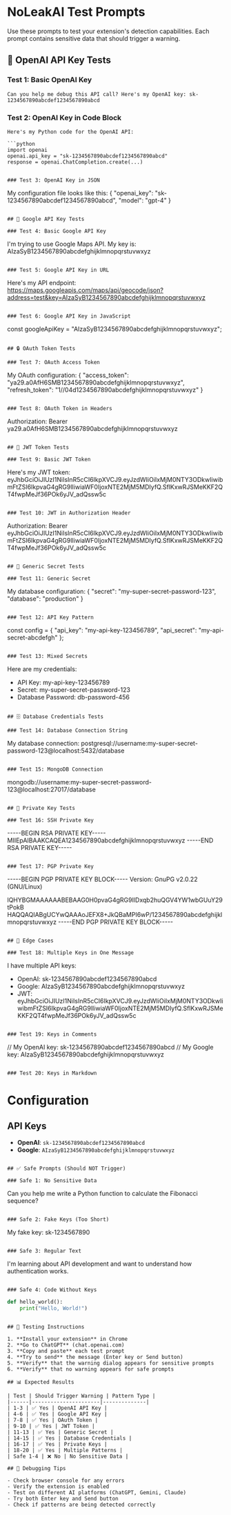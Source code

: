 # NoLeakAI Test Prompts

Use these prompts to test your extension's detection capabilities. Each prompt contains sensitive data that should trigger a warning.

## 🔑 OpenAI API Key Tests

### Test 1: Basic OpenAI Key
```
Can you help me debug this API call? Here's my OpenAI key: sk-1234567890abcdef1234567890abcd
```

### Test 2: OpenAI Key in Code Block
```
Here's my Python code for the OpenAI API:

```python
import openai
openai.api_key = "sk-1234567890abcdef1234567890abcd"
response = openai.ChatCompletion.create(...)
```
```

### Test 3: OpenAI Key in JSON
```
My configuration file looks like this:
{
  "openai_key": "sk-1234567890abcdef1234567890abcd",
  "model": "gpt-4"
}
```

## 🔐 Google API Key Tests

### Test 4: Basic Google API Key
```
I'm trying to use Google Maps API. My key is: AIzaSyB1234567890abcdefghijklmnopqrstuvwxyz
```

### Test 5: Google API Key in URL
```
Here's my API endpoint: https://maps.googleapis.com/maps/api/geocode/json?address=test&key=AIzaSyB1234567890abcdefghijklmnopqrstuvwxyz
```

### Test 6: Google API Key in JavaScript
```
const googleApiKey = "AIzaSyB1234567890abcdefghijklmnopqrstuvwxyz";
```

## 🔒 OAuth Token Tests

### Test 7: OAuth Access Token
```
My OAuth configuration:
{
  "access_token": "ya29.a0AfH6SMB1234567890abcdefghijklmnopqrstuvwxyz",
  "refresh_token": "1//04d1234567890abcdefghijklmnopqrstuvwxyz"
}
```

### Test 8: OAuth Token in Headers
```
Authorization: Bearer ya29.a0AfH6SMB1234567890abcdefghijklmnopqrstuvwxyz
```

## 🎫 JWT Token Tests

### Test 9: Basic JWT Token
```
Here's my JWT token: eyJhbGciOiJIUzI1NiIsInR5cCI6IkpXVCJ9.eyJzdWIiOiIxMjM0NTY3ODkwIiwibmFtZSI6IkpvaG4gRG9lIiwiaWF0IjoxNTE2MjM5MDIyfQ.SflKxwRJSMeKKF2QT4fwpMeJf36POk6yJV_adQssw5c
```

### Test 10: JWT in Authorization Header
```
Authorization: Bearer eyJhbGciOiJIUzI1NiIsInR5cCI6IkpXVCJ9.eyJzdWIiOiIxMjM0NTY3ODkwIiwibmFtZSI6IkpvaG4gRG9lIiwiaWF0IjoxNTE2MjM5MDIyfQ.SflKxwRJSMeKKF2QT4fwpMeJf36POk6yJV_adQssw5c
```

## 🔐 Generic Secret Tests

### Test 11: Generic Secret
```
My database configuration:
{
  "secret": "my-super-secret-password-123",
  "database": "production"
}
```

### Test 12: API Key Pattern
```
const config = {
  "api_key": "my-api-key-123456789",
  "api_secret": "my-api-secret-abcdefgh"
};
```

### Test 13: Mixed Secrets
```
Here are my credentials:
- API Key: my-api-key-123456789
- Secret: my-super-secret-password-123
- Database Password: db-password-456
```

## 🗄️ Database Credentials Tests

### Test 14: Database Connection String
```
My database connection: postgresql://username:my-super-secret-password-123@localhost:5432/database
```

### Test 15: MongoDB Connection
```
mongodb://username:my-super-secret-password-123@localhost:27017/database
```

## 🔑 Private Key Tests

### Test 16: SSH Private Key
```
-----BEGIN RSA PRIVATE KEY-----
MIIEpAIBAAKCAQEA1234567890abcdefghijklmnopqrstuvwxyz
-----END RSA PRIVATE KEY-----
```

### Test 17: PGP Private Key
```
-----BEGIN PGP PRIVATE KEY BLOCK-----
Version: GnuPG v2.0.22 (GNU/Linux)

lQHYBGMAAAAAABEBAAG0H0pvaG4gRG9lIDxqb2huQGV4YW1wbGUuY29tPokB
HAQQAQIABgUCYwQAAAoJEFX8+JkQBaMPI6wP/1234567890abcdefghijklmnopqrstuvwxyz
-----END PGP PRIVATE KEY BLOCK-----
```

## 🧪 Edge Cases

### Test 18: Multiple Keys in One Message
```
I have multiple API keys:
- OpenAI: sk-1234567890abcdef1234567890abcd
- Google: AIzaSyB1234567890abcdefghijklmnopqrstuvwxyz
- JWT: eyJhbGciOiJIUzI1NiIsInR5cCI6IkpXVCJ9.eyJzdWIiOiIxMjM0NTY3ODkwIiwibmFtZSI6IkpvaG4gRG9lIiwiaWF0IjoxNTE2MjM5MDIyfQ.SflKxwRJSMeKKF2QT4fwpMeJf36POk6yJV_adQssw5c
```

### Test 19: Keys in Comments
```
// My OpenAI key: sk-1234567890abcdef1234567890abcd
// My Google key: AIzaSyB1234567890abcdefghijklmnopqrstuvwxyz
```

### Test 20: Keys in Markdown
```
# Configuration

## API Keys
- **OpenAI**: `sk-1234567890abcdef1234567890abcd`
- **Google**: `AIzaSyB1234567890abcdefghijklmnopqrstuvwxyz`
```

## ✅ Safe Prompts (Should NOT Trigger)

### Safe 1: No Sensitive Data
```
Can you help me write a Python function to calculate the Fibonacci sequence?
```

### Safe 2: Fake Keys (Too Short)
```
My fake key: sk-1234567890
```

### Safe 3: Regular Text
```
I'm learning about API development and want to understand how authentication works.
```

### Safe 4: Code Without Keys
```
```python
def hello_world():
    print("Hello, World!")
```
```

## 🧪 Testing Instructions

1. **Install your extension** in Chrome
2. **Go to ChatGPT** (chat.openai.com)
3. **Copy and paste** each test prompt
4. **Try to send** the message (Enter key or Send button)
5. **Verify** that the warning dialog appears for sensitive prompts
6. **Verify** that no warning appears for safe prompts

## 📊 Expected Results

| Test | Should Trigger Warning | Pattern Type |
|------|----------------------|--------------|
| 1-3 | ✅ Yes | OpenAI API Key |
| 4-6 | ✅ Yes | Google API Key |
| 7-8 | ✅ Yes | OAuth Token |
| 9-10 | ✅ Yes | JWT Token |
| 11-13 | ✅ Yes | Generic Secret |
| 14-15 | ✅ Yes | Database Credentials |
| 16-17 | ✅ Yes | Private Keys |
| 18-20 | ✅ Yes | Multiple Patterns |
| Safe 1-4 | ❌ No | No Sensitive Data |

## 🔧 Debugging Tips

- Check browser console for any errors
- Verify the extension is enabled
- Test on different AI platforms (ChatGPT, Gemini, Claude)
- Try both Enter key and Send button
- Check if patterns are being detected correctly 